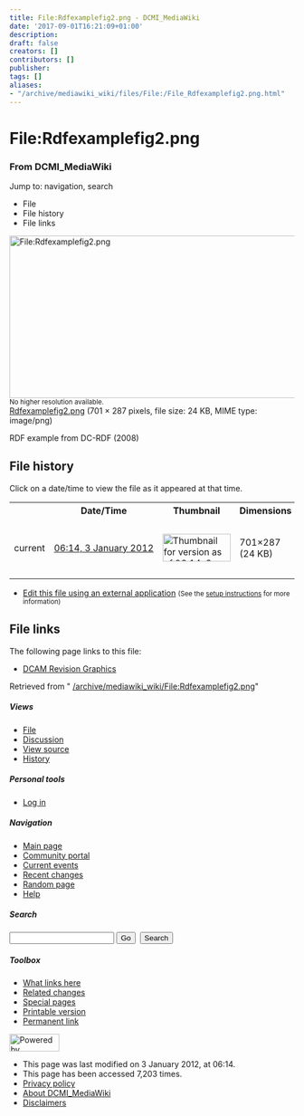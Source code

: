 ```yaml
---
title: File:Rdfexamplefig2.png - DCMI_MediaWiki
date: '2017-09-01T16:21:09+01:00'
description: 
draft: false
creators: []
contributors: []
publisher: 
tags: []
aliases:
- "/archive/mediawiki_wiki/files/File:/File_Rdfexamplefig2.png.html"
---
```


<a id="top"></a>
# File:Rdfexamplefig2.png

### From DCMI\_MediaWiki

Jump to: navigation, search
<!-- start content -->
- File
- File history
- File links

 [<img alt="File:Rdfexamplefig2.png" src="/images/7/71/Rdfexamplefig2.png" width="701" height="287">](/archive/mediawiki_wiki/files/Rdfexamplefig2.png)  
<small>No higher resolution available.</small>  
 [Rdfexamplefig2.png](/images/7/71/Rdfexamplefig2.png)‎ (701 × 287 pixels, file size: 24 KB, MIME type: image/png)

RDF example from DC-RDF (2008)

<!-- 
NewPP limit report
Preprocessor node count: 1/1000000
Post-expand include size: 0/2097152 bytes
Template argument size: 0/2097152 bytes
Expensive parser function count: 0/100
-->
## File history

Click on a date/time to view the file as it appeared at that time.

<table class="wikitable filehistory">
  <tr>
    <td></td>
    <th>Date/Time</th>
    <th>Thumbnail</th>
    <th>Dimensions</th>
    <th>User</th>
    <th>Comment</th>
  </tr>
  <tr>
    <td>current</td>
    <td class="filehistory-selected" style="white-space: nowrap;"><a href="/archive/mediawiki_wiki/files/Rdfexamplefig2.png">06:14, 3 January 2012</a></td>
    <td><a href="/images/7/71/Rdfexamplefig2.png"><img alt="Thumbnail for version as of 06:14, 3 January 2012" src="/images/7/71/Rdfexamplefig2.png" width="120" height="49"></a></td>
    <td>701×287 <span style="white-space: nowrap;">(24 KB)</span>
    </td>
    <td>
      <a href="/index.php/User:TomBaker" title="User:TomBaker" class="mw-userlink">TomBaker</a> <span style="white-space: nowrap;"> <span class="mw-usertoollinks">(<a href="/index.php?title=User_talk:TomBaker&amp;action=edit&amp;redlink=1" class="new" title="User talk:TomBaker (page does not exist)">Talk</a> | <a href="/index.php/Special:Contributions/TomBaker" title="Special:Contributions/TomBaker">contribs</a>)</span></span>
    </td>
    <td> <span class="comment">(RDF example from DC-RDF (2008))</span>
    </td>
  </tr>
</table>

  

- [Edit this file using an external application](/index.php?title=File:Rdfexamplefig2.png&action=edit&externaledit=true&mode=file "File:Rdfexamplefig2.png") <small>(See the <a href="http://www.mediawiki.org/wiki/Manual:External_editors" class="external text" rel="nofollow">setup instructions</a> for more information)</small>

## File links

The following page links to this file:

- [DCAM Revision Graphics](/index.php/DCAM_Revision_Graphics "DCAM Revision Graphics")

Retrieved from " [/archive/mediawiki_wiki/File:Rdfexamplefig2.png](/archive/mediawiki_wiki/files/File:/File:Rdfexamplefig2.png.html)"

<!-- end content -->

##### Views

- [File](/archive/mediawiki_wiki/files/File:/File:Rdfexamplefig2.png.html "View the file page [c]")
- [Discussion](/index.php?title=File_talk:Rdfexamplefig2.png&action=edit&redlink=1 "Discussion about the content page [t]")
- [View source](/index.php?title=File:Rdfexamplefig2.png&action=edit "This page is protected.
You can view its source [e]")
- [History](/index.php?title=File:Rdfexamplefig2.png&action=history "Past revisions of this page [h]")

##### Personal tools

- [Log in](/index.php?title=Special:UserLogin&returnto=File:Rdfexamplefig2.png "You are encouraged to log in; however, it is not mandatory [o]")

<script type="text/javascript"> if (window.isMSIE55) fixalpha(); </script>

##### Navigation

- [Main page](/index.php/Main_Page "Visit the main page [z]")
- [Community portal](/index.php/DCMI_MediaWiki:Community_portal "About the project, what you can do, where to find things")
- [Current events](/index.php/DCMI_MediaWiki:Current_events "Find background information on current events")
- [Recent changes](/index.php/Special:RecentChanges "The list of recent changes in the wiki [r]")
- [Random page](/index.php/Special:Random "Load a random page [x]")
- [Help](/index.php/Help:Contents "The place to find out")

##### <label for="searchInput">Search</label>

<form action="/index.php" id="searchform">
				<input type="hidden" name="title" value="Special:Search">
				<input id="searchInput" title="Search DCMI_MediaWiki" accesskey="f" type="search" name="search">
				<input type="submit" name="go" class="searchButton" id="searchGoButton" value="Go" title="Go to a page with this exact name if exists"> 
				<input type="submit" name="fulltext" class="searchButton" id="mw-searchButton" value="Search" title="Search the pages for this text">
			</form>

##### Toolbox

- [What links here](/index.php/Special:WhatLinksHere/File:Rdfexamplefig2.png "List of all wiki pages that link here [j]")
- [Related changes](/index.php/Special:RecentChangesLinked/File:Rdfexamplefig2.png "Recent changes in pages linked from this page [k]")
- [Special pages](/index.php/Special:SpecialPages "List of all special pages [q]")
- [Printable version](/index.php?title=File:Rdfexamplefig2.png&printable=yes "Printable version of this page [p]")
- [Permanent link](/index.php?title=File:Rdfexamplefig2.png&oldid=1919 "Permanent link to this revision of the page")

<!-- end of the left (by default at least) column -->

 [<img src="/skins/common/images/poweredby_mediawiki_88x31.png" height="31" width="88" alt="Powered by MediaWiki">](http://www.mediawiki.org/)

- This page was last modified on 3 January 2012, at 06:14.
- This page has been accessed 7,203 times.
- [Privacy policy](/index.php/DCMI_MediaWiki:Privacy_policy "DCMI MediaWiki:Privacy policy")
- [About DCMI\_MediaWiki](/index.php/DCMI_MediaWiki:About "DCMI MediaWiki:About")
- [Disclaimers](/index.php/DCMI_MediaWiki:General_disclaimer "DCMI MediaWiki:General disclaimer")

<script>if (window.runOnloadHook) runOnloadHook();</script><!-- Served in 0.456 secs. -->
